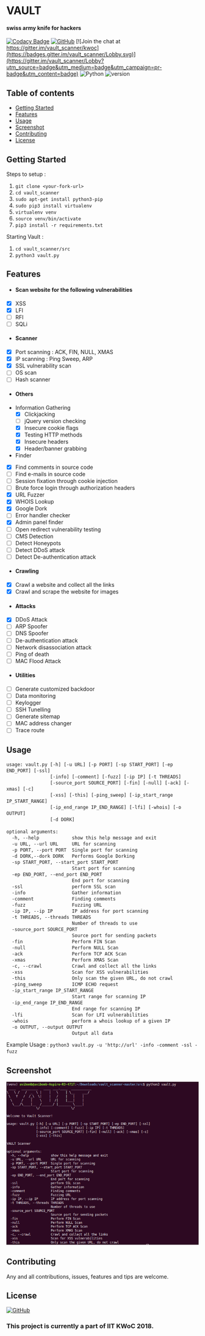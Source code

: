 # VAULT 
#### swiss army knife for hackers

[![Codacy Badge](https://api.codacy.com/project/badge/Grade/740204dd950c4e49841c94f2c32af78a)](https://app.codacy.com/app/abhisharma404/vault_scanner?utm_source=github.com&utm_medium=referral&utm_content=abhisharma404/vault_scanner&utm_campaign=Badge_Grade_Dashboard)
[![GitHub](https://img.shields.io/github/license/mashape/apistatus.svg)](https://github.com/abhisharma404/vault_scanner) 
[![Join the chat at https://gitter.im/vault_scanner/kwoc](https://badges.gitter.im/vault_scanner/Lobby.svg)](https://gitter.im/vault_scanner/Lobby?utm_source=badge&utm_medium=badge&utm_campaign=pr-badge&utm_content=badge) ![Python](https://img.shields.io/badge/python-%3E%3D3-brightgreen.svg)
![version](https://img.shields.io/badge/version-0.1.0-yellow.svg)

## Table of contents
- [Getting Started](#getting-started)
- [Features](#features)
- [Usage](#usage)
- [Screenshot](#screenshot)
- [Contributing](#contributing)
- [License](#license)

## Getting Started

Steps to setup :

1. `git clone <your-fork-url>`
2. `cd vault_scanner`
3. `sudo apt-get install python3-pip`
4. `sudo pip3 install virtualenv`
5. `virtualenv venv`
6. `source venv/bin/activate`
7. `pip3 install -r requirements.txt`

Starting Vault :

1. `cd vault_scanner/src`
2. `python3 vault.py`

## Features
* #### Scan website for the following vulnerabilities
- [x] XSS
- [x] LFI
- [ ] RFI
- [ ] SQLi

* #### Scanner
- [x] Port scanning : ACK, FIN, NULL, XMAS
- [x] IP scanning : Ping Sweep, ARP
- [x] SSL vulnerability scan
- [ ] OS scan
- [ ] Hash scanner

* #### Others
- Information Gathering
  - [x] Clickjacking
  - [ ] jQuery version checking
  - [x] Insecure cookie flags
  - [x] Testing HTTP methods
  - [x] Insecure headers
  - [x] Header/banner grabbing
 - Finder
  - [x] Find comments in source code
  - [ ] Find e-mails in source code
- [ ] Session fixation through cookie injection
- [ ] Brute force login through authorization headers
- [x] URL Fuzzer
- [x] WHOIS Lookup
- [x] Google Dork
- [ ] Error handler checker
- [x] Admin panel finder
- [ ] Open redirect vulnerability testing
- [ ] CMS Detection
- [ ] Detect Honeypots
- [ ] Detect DDoS attack
- [ ] Detect De-authentication attack

* #### Crawling
- [x] Crawl a website and collect all the links
- [x] Crawl and scrape the website for images

* #### Attacks
- [x] DDoS Attack
- [ ] ARP Spoofer
- [ ] DNS Spoofer
- [ ] De-authentication attack
- [ ] Network disassociation attack
- [ ] Ping of death
- [ ] MAC Flood Attack

* #### Utilities
- [ ] Generate customized backdoor
- [ ] Data monitoring
- [ ] Keylogger
- [ ] SSH Tunelling
- [ ] Generate sitemap
- [ ] MAC address changer
- [ ] Trace route

## Usage

```
usage: vault.py [-h] [-u URL] [-p PORT] [-sp START_PORT] [-ep END_PORT] [-ssl]
                [-info] [-comment] [-fuzz] [-ip IP] [-t THREADS]
                [-source_port SOURCE_PORT] [-fin] [-null] [-ack] [-xmas] [-c]
                [-xss] [-this] [-ping_sweep] [-ip_start_range IP_START_RANGE]
                [-ip_end_range IP_END_RANGE] [-lfi] [-whois] [-o OUTPUT]
                [-d DORK]

optional arguments:
  -h, --help            show this help message and exit
  -u URL, --url URL     URL for scanning
  -p PORT, --port PORT  Single port for scanning
  -d DORK,--dork DORK   Performs Google Dorking
  -sp START_PORT, --start_port START_PORT
                        Start port for scanning
  -ep END_PORT, --end_port END_PORT
                        End port for scanning
  -ssl                  perform SSL scan
  -info                 Gather information
  -comment              Finding comments
  -fuzz                 Fuzzing URL
  -ip IP, --ip IP       IP address for port scanning
  -t THREADS, --threads THREADS
                        Number of threads to use
  -source_port SOURCE_PORT
                        Source port for sending packets
  -fin                  Perform FIN Scan
  -null                 Perform NULL Scan
  -ack                  Perform TCP ACK Scan
  -xmas                 Perform XMAS Scan
  -c, --crawl           Crawl and collect all the links
  -xss                  Scan for XSS vulnerabilities
  -this                 Only scan the given URL, do not crawl
  -ping_sweep           ICMP ECHO request
  -ip_start_range IP_START_RANGE
                        Start range for scanning IP
  -ip_end_range IP_END_RANGE
                        End range for scanning IP
  -lfi                  Scan for LFI vulnerabilities
  -whois                perform a whois lookup of a given IP
  -o OUTPUT, --output OUTPUT
                        Output all data
```

Example Usage : `python3 vault.py -u 'http://url' -info -comment -ssl -fuzz`

## Screenshot
![](logo/Initial_Setup.png)

## Contributing
Any and all contributions, issues, features and tips are welcome.

## License
[![GitHub](https://img.shields.io/github/license/mashape/apistatus.svg)](https://github.com/abhisharma404/vault_scanner) 

### This project is currently a part of IIT KWoC 2018.
